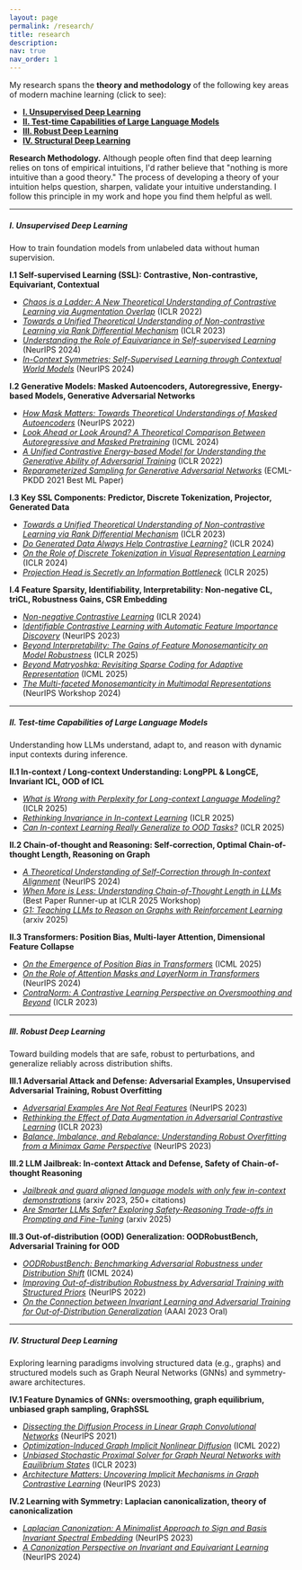 ```yaml
---
layout: page
permalink: /research/
title: research
description:
nav: true
nav_order: 1
---
```


My research spans the **theory and methodology** of the following key areas of modern machine learning (click to see):
- [**I. Unsupervised Deep Learning**](#i-unsupervised-deep-learning)
- [**II. Test-time Capabilities of Large Language Models**](#ii-test-time-capabilities-of-large-language-models)
- [**III. Robust Deep Learning**](#iii-robust-deep-learning)
- [**IV. Structural Deep Learning**](#iv-structural-deep-learning)

**Research Methodology.** Although people often find that deep learning relies on tons of empirical intuitions, I'd rather believe that "nothing is more intuitive than a good theory." The process of developing a theory of your intuition helps question, sharpen, validate your intuitive understanding. I follow this principle in my work and hope you find them helpful as well.

---
##### **I. Unsupervised Deep Learning**
How to train foundation models from unlabeled data without human supervision.

**I.1 Self-supervised Learning (SSL): Contrastive, Non-contrastive, Equivariant, Contextual**
- [*Chaos is a Ladder: A New Theoretical Understanding of Contrastive Learning via Augmentation Overlap*](http://arxiv.org/pdf/2203.13457) (ICLR 2022)  
- [*Towards a Unified Theoretical Understanding of Non-contrastive Learning via Rank Differential Mechanism*](https://openreview.net/pdf?id=cIbjyd2Vcy) (ICLR 2023)  
- [*Understanding the Role of Equivariance in Self-supervised Learning*](https://arxiv.org/pdf/2411.06508) (NeurIPS 2024)  
- [*In-Context Symmetries: Self-Supervised Learning through Contextual World Models*](https://arxiv.org/pdf/2405.18193) (NeurIPS 2024)

**I.2 Generative Models: Masked Autoencoders, Autoregressive, Energy-based Models, Generative Adversarial Networks**
- [*How Mask Matters: Towards Theoretical Understandings of Masked Autoencoders*](https://arxiv.org/pdf/2210.08344) (NeurIPS 2022)  
- [*Look Ahead or Look Around? A Theoretical Comparison Between Autoregressive and Masked Pretraining*](https://openreview.net/pdf?id=2rPoTgEmjV) (ICML 2024)  
- [*A Unified Contrastive Energy-based Model for Understanding the Generative Ability of Adversarial Training*](http://arxiv.org/pdf/2203.13455) (ICLR 2022)  
- [*Reparameterized Sampling for Generative Adversarial Networks*](https://arxiv.org/pdf/2107.00352) (ECML-PKDD 2021 Best ML Paper)  

**I.3 Key SSL Components: Predictor, Discrete Tokenization, Projector, Generated Data**  
- [*Towards a Unified Theoretical Understanding of Non-contrastive Learning via Rank Differential Mechanism*](https://openreview.net/pdf?id=cIbjyd2Vcy) (ICLR 2023)  
- [*Do Generated Data Always Help Contrastive Learning?*](https://arxiv.org/pdf/2403.12448.pdf) (ICLR 2024)  
- [*On the Role of Discrete Tokenization in Visual Representation Learning*](https://openreview.net/pdf?id=WNLAkjUm19) (ICLR 2024)  
- [*Projection Head is Secretly an Information Bottleneck*](https://openreview.net/pdf?id=L0evcuybH5) (ICLR 2025)  

**I.4 Feature Sparsity, Identifiability, Interpretability: Non-negative CL, triCL, Robustness Gains, CSR Embedding**
- [*Non-negative Contrastive Learning*](https://arxiv.org/pdf/2403.12459) (ICLR 2024)  
- [*Identifiable Contrastive Learning with Automatic Feature Importance Discovery*](https://arxiv.org/pdf/2310.18904.pdf) (NeurIPS 2023)  
- [*Beyond Interpretability: The Gains of Feature Monosemanticity on Model Robustness*](https://openreview.net/forum?id=g6Qc3p7JH5) (ICLR 2025)  
- [*Beyond Matryoshka: Revisiting Sparse Coding for Adaptive Representation*](https://www.arxiv.org/pdf/2503.01776) (ICML 2025)  
- [*The Multi-faceted Monosemanticity in Multimodal Representations*](https://openreview.net/pdf?id=9NLRpwfLnT) (NeurIPS Workshop 2024)

---

##### **II. Test-time Capabilities of Large Language Models**

Understanding how LLMs understand, adapt to, and reason with dynamic input contexts during inference.

**II.1 In-context / Long-context Understanding: LongPPL & LongCE, Invariant ICL, OOD of ICL**
- [*What is Wrong with Perplexity for Long-context Language Modeling?*](https://openreview.net/pdf?id=fL4qWkSmtM) (ICLR 2025)  
- [*Rethinking Invariance in In-context Learning*](https://openreview.net/pdf?id=q1UyoY3MgJ) (ICLR 2025)  
- [*Can In-context Learning Really Generalize to OOD Tasks?*](https://openreview.net/pdf?id=INe4otjryz) (ICLR 2025)  

**II.2 Chain-of-thought and Reasoning: Self-correction, Optimal Chain-of-thought Length, Reasoning on Graph**
- [*A Theoretical Understanding of Self-Correction through In-context Alignment*](https://arxiv.org/pdf/2405.18634) (NeurIPS 2024)  
- [*When More is Less: Understanding Chain-of-Thought Length in LLMs*](https://arxiv.org/abs/2502.07266) (Best Paper Runner-up at ICLR 2025 Workshop)  
- [*G1: Teaching LLMs to Reason on Graphs with Reinforcement Learning*](https://www.arxiv.org/pdf/2505.18499) (arxiv 2025)


**II.3 Transformers: Position Bias, Multi-layer Attention, Dimensional Feature Collapse**
- [*On the Emergence of Position Bias in Transformers*](https://www.arxiv.org/pdf/2502.01951) (ICML 2025)  
- [*On the Role of Attention Masks and LayerNorm in Transformers*](https://arxiv.org/pdf/2405.18781) (NeurIPS 2024)  
- [*ContraNorm: A Contrastive Learning Perspective on Oversmoothing and Beyond*](https://openreview.net/pdf?id=SM7XkJouWHm) (ICLR 2023)  

---

##### **III. Robust Deep Learning**

Toward building models that are safe, robust to perturbations, and generalize reliably across distribution shifts.

**III.1 Adversarial Attack and Defense: Adversarial Examples, Unsupervised Adversarial Training, Robust Overfitting**
- [*Adversarial Examples Are Not Real Features*](https://arxiv.org/pdf/2310.18936.pdf) (NeurIPS 2023)  
- [*Rethinking the Effect of Data Augmentation in Adversarial Contrastive Learning*](https://openreview.net/pdf?id=0qmwFNJyxCL) (ICLR 2023)  
- [*Balance, Imbalance, and Rebalance: Understanding Robust Overfitting from a Minimax Game Perspective*](https://arxiv.org/pdf/2310.19360.pdf) (NeurIPS 2023)

**III.2 LLM Jailbreak: In-context Attack and Defense, Safety of Chain-of-thought Reasoning**
- [*Jailbreak and guard aligned language models with only few in-context demonstrations*](https://arxiv.org/pdf/2310.06387) (arxiv 2023, 250+ citations)  
- [*Are Smarter LLMs Safer? Exploring Safety-Reasoning Trade-offs in Prompting and Fine-Tuning*](https://arxiv.org/pdf/2502.09673) (arxiv 2025)

**III.3 Out-of-distribution (OOD) Generalization: OODRobustBench, Adversarial Training for OOD**
- [*OODRobustBench: Benchmarking Adversarial Robustness under Distribution Shift*](https://arxiv.org/pdf/2310.12793) (ICML 2024)  
- [*Improving Out-of-distribution Robustness by Adversarial Training with Structured Priors*](https://arxiv.org/pdf/2210.06807) (NeurIPS 2022)  
- [*On the Connection between Invariant Learning and Adversarial Training for Out-of-Distribution Generalization*](https://arxiv.org/pdf/2212.09082.pdf) (AAAI 2023 Oral)

---

##### **IV. Structural Deep Learning**

Exploring learning paradigms involving structured data (e.g., graphs) and structured models such as Graph Neural Networks (GNNs) and symmetry-aware architectures.

**IV.1 Feature Dynamics of GNNs: oversmoothing, graph equilibrium, unbiased graph sampling, GraphSSL**
- [*Dissecting the Diffusion Process in Linear Graph Convolutional Networks*](https://arxiv.org/pdf/2102.10739) (NeurIPS 2021)  
- [*Optimization-Induced Graph Implicit Nonlinear Diffusion*](https://proceedings.mlr.press/v162/chen22z/chen22z.pdf) (ICML 2022)  
- [*Unbiased Stochastic Proximal Solver for Graph Neural Networks with Equilibrium States*](https://openreview.net/pdf?id=j3cUWIMsFBN) (ICLR 2023)  
- [*Architecture Matters: Uncovering Implicit Mechanisms in Graph Contrastive Learning*](https://arxiv.org/pdf/2311.02687.pdf) (NeurIPS 2023)  

**IV.2 Learning with Symmetry: Laplacian canonicalization, theory of canonicalization**
- [*Laplacian Canonization: A Minimalist Approach to Sign and Basis Invariant Spectral Embedding*](https://arxiv.org/pdf/2310.18716.pdf) (NeurIPS 2023)  
- [*A Canonization Perspective on Invariant and Equivariant Learning*](https://arxiv.org/pdf/2405.18378) (NeurIPS 2024)  


<!-- **I. unsupervised learning** <br>
- Self-supervised Learning: Contrastive (ICLR'22; ICLR'23), Non-contrastive (ICLR'23), Equivariant (NeurIPS'24), ContextSSL (ours, NeurIPS'24, CSAIL News)
- Generative Models: Masked Autoencoders (NeurIPS'22), Autoregressive (ICML'24), Energy-based Model (ICLR'22), GAN (ECML-PKDD'21 Best ML Paper)
- Key SSL Components: Predictor/asymmetry module (DINO, BYOL, SimSiam, SwAV) (ICLR'23), Discrete Tokenization (ICLR'24), Projector (ICLR'25), Generated Data (ICLR'25)
- Sparsity and Interpretability: Non-negative CL (ICLR'24), triCL (NeurIPS'23), Beyond Interpretability (ICLR'25), CSR (ICML'25), 

**II. Understanding and Reasoning with Large Language Models:**
- In-context/long-context learning: LongPPL & LongCE (ICLR'25), position bias (ICML'25), invariance of ICL (ICLR'25), OOD of ICL (ICLR'25)
- Reasonsing: Self-correction (NeurIPS'25), CoT Length (ICLR-W'25 Award), reasoning on graph (G1, arxiv)
- Transformers: position bias (ICML'25), dimensional collapse (ICLR'23)

**III. Structured Representation Learning:**
- Feature dynamics of Graph Neural Networks: DGC (NeurIPS'21), GIND (ICML'22), G2CN (ICML'22), GraphSSL (NeurIPS'23, )
- Learning with symmetry: Laplacian canonicalization (NeurIPS'23), theory of canonicalization (NeurIPS'24)

**IV. Robust and Trustworthy Machine Learning:**
- Out-of-distribution generalzaition: OODRobustBench (ICML'23), Adversarial Training (NeurIPS'22, AAAI'23)
- Adversarial Attack and Defense: Not Real Features (NeurIPS'23), Robust overfitting (NeurIPS'23)
- LLM safety: in-context attack and defense (arxiv, featured by Anthropic), reasoning safety (arxiv)  -->

